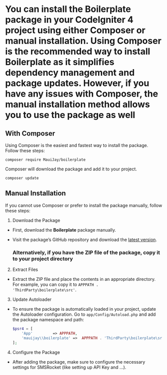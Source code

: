 # You can install the **Boilerplate** package in your CodeIgniter 4 project using either Composer or manual installation. Using Composer is the recommended way to install **Boilerplate** as it simplifies dependency management and package updates. However, if you have any issues with Composer, the manual installation method allows you to use the package as well

## With Composer

Using Composer is the easiest and fastest way to install the package. Follow these steps:

```console
composer require MauiJay/boilerplate
```

Composer will download the package and add it to your project.

```console
composer update
```

## Manual Installation

If you cannot use Composer or prefer to install the package manually, follow these steps:

1. Download the Package

- First, download the **Boilerplate** package manually.
- Visit the package’s GitHub repository and download the [latest version](https://github.com/MauiJay/boilerplate/releases).

  ### Alternatively, if you have the ZIP file of the package, copy it to your project directory

2. Extract Files

- Extract the ZIP file and place the contents in an appropriate directory. For example, you can copy it to `APPPATH . 'ThirdParty\boilerplate\src'`.

3. Update Autoloader

- To ensure the package is automatically loaded in your project, update the Autoloader configuration. Go to `app/Config/Autoload.php` and add the package namespace and path:

  ```php
  $psr4 = [
      'App'         => APPPATH,
      'mauijay\\boilerplate' =>  APPPATH . 'ThirdParty\boilerplate\src'
  ];
  ```

4. Configure the Package

- After adding the package, make sure to configure the necessary settings for SMSRocket (like setting up API Key and ...).
